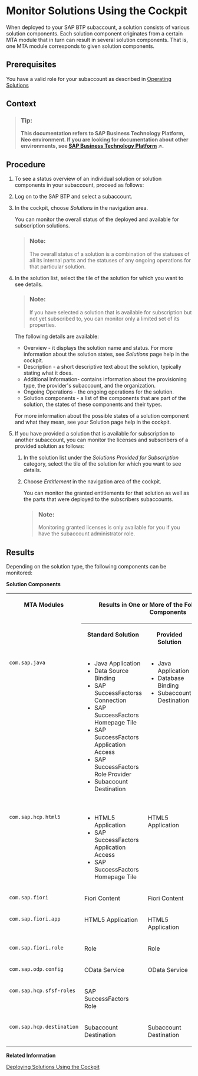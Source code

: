 <!-- loio5d5debce48ce42bf9d10ac050d4c2c74 -->

# Monitor Solutions Using the Cockpit

When deployed to your SAP BTP subaccount, a solution consists of various solution components. Each solution component originates from a certain MTA module that in turn can result in several solution components. That is, one MTA module corresponds to given solution components.



<a name="loio5d5debce48ce42bf9d10ac050d4c2c74__prereq_vrr_t4r_nz"/>

## Prerequisites

You have a valid role for your subaccount as described in [Operating Solutions](operating-solutions-2abf7d4.md)



## Context

> ### Tip:  
> **This documentation refers to SAP Business Technology Platform, Neo environment. If you are looking for documentation about other environments, see [SAP Business Technology Platform](https://help.sap.com/viewer/65de2977205c403bbc107264b8eccf4b/Cloud/en-US/6a2c1ab5a31b4ed9a2ce17a5329e1dd8.html "SAP Business Technology Platform (SAP BTP) is an integrated offering comprised of four technology portfolios: database and data management, application development and integration, analytics, and intelligent technologies. The platform offers users the ability to turn data into business value, compose end-to-end business processes, and build and extend SAP applications quickly.") :arrow_upper_right:.**



<a name="loio5d5debce48ce42bf9d10ac050d4c2c74__steps_q5h_ch5_jz"/>

## Procedure

1.  To see a status overview of an individual solution or solution components in your subaccount, proceed as follows:

2.  Log on to the SAP BTP and select a subaccount.

3.  In the cockpit, choose *Solutions* in the navigation area.

    You can monitor the overall status of the deployed and available for subscription solutions.

    > ### Note:  
    > The overall status of a solution is a combination of the statuses of all its internal parts and the statuses of any ongoing operations for that particular solution.

4.  In the solution list, select the tile of the solution for which you want to see details.

    > ### Note:  
    > If you have selected a solution that is available for subscription but not yet subscribed to, you can monitor only a limited set of its properties.

    The following details are available:

    -   Overview - it displays the solution name and status. For more information about the solution states, see *Solutions* page help in the cockpit.
    -   Description - a short descriptive text about the solution, typically stating what it does.
    -   Additional Information- contains information about the provisioning type, the provider's subaccount, and the organization.
    -   Ongoing Operations - the ongoing operations for the solution.
    -   Solution components - a list of the components that are part of the solution, the states of these components and their types.

    For more information about the possible states of a solution component and what they mean, see your Solution page help in the cockpit.

5.  If you have provided a solution that is available for subscription to another subaccount, you can monitor the licenses and subscribers of a provided solution as follows:

    1.  In the solution list under the *Solutions Provided for Subscription* category, select the tile of the solution for which you want to see details.

    2.  Choose *Entitlement* in the navigation area of the cockpit.

        You can monitor the granted entitlements for that solution as well as the parts that were deployed to the subscribers subaccounts.

        > ### Note:  
        > Monitoring granted licenses is only available for you if you have the subaccount administrator role.





<a name="loio5d5debce48ce42bf9d10ac050d4c2c74__result_ktx_ppr_nz"/>

## Results

Depending on the solution type, the following components can be monitored:

**Solution Components**


<table>
<tr>
<th valign="top" rowspan="2">

MTA Modules



</th>
<th valign="top" colspan="3">

Results in One or More of the Following Solution Components



</th>
</tr>
<tr>
<th valign="top">

Standard Solution



</th>
<th valign="top">

Provided Solution



</th>
<th valign="top">

Subscribed Solution



</th>
</tr>
<tr>
<td valign="top">

`com.sap.java`



</td>
<td valign="top">

-   Java Application
-   Data Source Binding
-   SAP SuccessFactorss Connection
-   SAP SuccessFactors Homepage Tile
-   SAP SuccessFactors Application Access
-   SAP SuccessFactors Role Provider
-   Subaccount Destination



</td>
<td valign="top">

-   Java Application
-   Database Binding
-   Subaccount Destination



</td>
<td valign="top">

-   Java Application Subscription
-   SAP SuccessFactors Application Access
-   SAP SuccessFactors Homepage Tile
-   SAP SuccessFactors Role Provider
-   SAP SuccessFactors Connection
-   Subaccount Subscription Destination



</td>
</tr>
<tr>
<td valign="top">

`com.sap.hcp.html5`



</td>
<td valign="top">

-   HTML5 Application
-   SAP SuccessFactors Application Access
-   SAP SuccessFactors Homepage Tile



</td>
<td valign="top">

HTML5 Application



</td>
<td valign="top">

-   HTML5 Application Subscription
-   SAP SuccessFactors Application Access
-   SuccessFactors Homepage Tile



</td>
</tr>
<tr>
<td valign="top">

`com.sap.fiori`



</td>
<td valign="top">

Fiori Content



</td>
<td valign="top">

Fiori Content



</td>
<td valign="top">

Fiori Content



</td>
</tr>
<tr>
<td valign="top">

`com.sap.fiori.app`



</td>
<td valign="top">

HTML5 Application



</td>
<td valign="top">

HTML5 Application



</td>
<td valign="top">

HTML5 Application Subscription



</td>
</tr>
<tr>
<td valign="top">

`com.sap.fiori.role`



</td>
<td valign="top">

Role



</td>
<td valign="top">

Role



</td>
<td valign="top">

Role



</td>
</tr>
<tr>
<td valign="top">

`com.sap.odp.config`



</td>
<td valign="top">

OData Service



</td>
<td valign="top">

OData Service



</td>
<td valign="top">

OData Service



</td>
</tr>
<tr>
<td valign="top">

`com.sap.hcp.sfsf-roles`



</td>
<td valign="top">

SAP SuccessFactors Role



</td>
<td valign="top">

 



</td>
<td valign="top">

SAP SuccessFactors Role



</td>
</tr>
<tr>
<td valign="top">

`com.sap.hcp.destination`



</td>
<td valign="top">

Subaccount Destination



</td>
<td valign="top">

Subaccount Destination



</td>
<td valign="top">

Subaccount Destination



</td>
</tr>
</table>

**Related Information**  


[Deploying Solutions Using the Cockpit](deploying-solutions-using-the-cockpit-a5db17e.md "")


